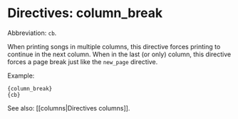 # Directives: column_break

Abbreviation: `cb`.

When printing songs in multiple columns, this directive forces printing to continue in the next column. When in the last (or only) column, this directive forces a page break just like the `new_page` directive.

Example:

    {column_break}
    {cb}

See also: [[columns|Directives columns]].
